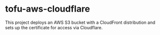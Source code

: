 # tofu-aws-cloudflare
This project deploys an AWS S3 bucket with a CloudFront distribution and sets up the certificate for access via Cloudflare.
